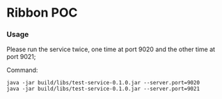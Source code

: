 # Ribbon POC

### Usage

Please run the service twice, one time at port 9020 and the other time at port 9021;

Command: 

```
java -jar build/libs/test-service-0.1.0.jar --server.port=9020 
java -jar build/libs/test-service-0.1.0.jar --server.port=9021
```
